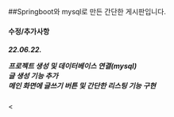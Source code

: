 ##Springboot와 mysql로 만든 간단한 게시판입니다.
</br>

<h4>수정/추가사항<h4>
  <h5>22.06.22.</br>
  <p>프로젝트 생성 및 데이터베이스 연결(mysql)<br/>
  글 생성 기능 추가<br/>
  메인 화면에 글쓰기 버튼 및 간단한 리스팅 기능 구현</p></h5>
  

  <
  
  
